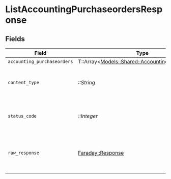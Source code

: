 # ListAccountingPurchaseordersResponse


## Fields

| Field                                                                                               | Type                                                                                                | Required                                                                                            | Description                                                                                         |
| --------------------------------------------------------------------------------------------------- | --------------------------------------------------------------------------------------------------- | --------------------------------------------------------------------------------------------------- | --------------------------------------------------------------------------------------------------- |
| `accounting_purchaseorders`                                                                         | T::Array<[Models::Shared::AccountingPurchaseorder](../../models/shared/accountingpurchaseorder.md)> | :heavy_minus_sign:                                                                                  | Successful                                                                                          |
| `content_type`                                                                                      | *::String*                                                                                          | :heavy_check_mark:                                                                                  | HTTP response content type for this operation                                                       |
| `status_code`                                                                                       | *::Integer*                                                                                         | :heavy_check_mark:                                                                                  | HTTP response status code for this operation                                                        |
| `raw_response`                                                                                      | [Faraday::Response](https://www.rubydoc.info/gems/faraday/Faraday/Response)                         | :heavy_check_mark:                                                                                  | Raw HTTP response; suitable for custom response parsing                                             |